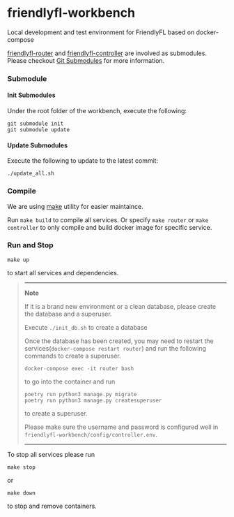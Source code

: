 # friendlyfl-workbench
Local development and test environment for FriendlyFL based on docker-compose


[friendlyfl-router](https://github.com/denoslab/friendlyfl-router) and [friendlyfl-controller](https://github.com/denoslab/friendlyfl-controller) are involved as submodules. Please checkout [Git Submodules](https://git-scm.com/book/en/v2/Git-Tools-Submodules) for more information.

### Submodule
#### Init Submodules
Under the root folder of the workbench, execute the following:
```
git submodule init
git submodule update
```

#### Update Submodules
Execute the following to update to the latest commit:
```
./update_all.sh
```

### Compile
We are using [make](https://www.gnu.org/software/make/manual/make.html) utility for easier maintaince. 

Run `make build` to compile all services. Or specify `make router` or `make controller` to only compile and build docker image for specific service.


### Run and Stop

```
make up
```
to start all services and dependencies.

>---
>**Note**
> 
>
> If it is a brand new environment or a clean database, please create the database and a superuser.
>
> Execute `./init_db.sh` to create a database 
> 
> Once the database has been created, you may need to restart the services(`docker-compose restart router`) and run the following commands to create a superuser. 
>
>```
>docker-compose exec -it router bash
>``` 
>to go into the container and run 
>```
>poetry run python3 manage.py migrate
>poetry run python3 manage.py createsuperuser
>``` 
>to create a superuser. 
>
>Please make sure the username and password is configured well in `friendlyfl-workbench/config/controller.env`.
>
>---


To stop all services please run
```
make stop
```
or 
```
make down
```
to stop and remove containers. 
